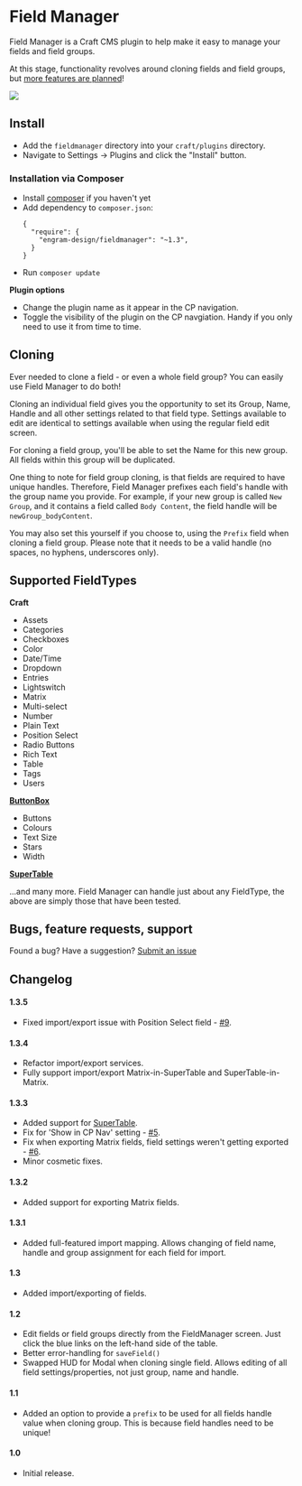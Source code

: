 # Field Manager

Field Manager is a Craft CMS plugin to help make it easy to manage your fields and field groups. 

At this stage, functionality revolves around cloning fields and field groups, but [more features are planned](https://github.com/engram-design/FieldManager#roadmap)!

<img src="https://raw.githubusercontent.com/engram-design/FieldManager/master/screenshots/main.png" />

## Install

- Add the `fieldmanager` directory into your `craft/plugins` directory.
- Navigate to Settings -> Plugins and click the "Install" button.

### Installation via Composer

- Install [composer](http://getcomposer.org) if you haven't yet
- Add dependency to `composer.json`:
  ```
  {
    "require": {
      "engram-design/fieldmanager": "~1.3",
    }
  }
  ```
- Run `composer update`

**Plugin options**

- Change the plugin name as it appear in the CP navigation.
- Toggle the visibility of the plugin on the CP navgiation. Handy if you only need to use it from time to time.

## Cloning

Ever needed to clone a field - or even a whole field group? You can easily use Field Manager to do both!

Cloning an individual field gives you the opportunity to set its Group, Name, Handle and all other settings related to that field type. Settings available to edit are identical to settings available when using the regular field edit screen.

For cloning a field group, you'll be able to set the Name for this new group. All fields within this group will be duplicated.

One thing to note for field group cloning, is that fields are required to have unique handles. Therefore, Field Manager prefixes each field's handle with the group name you provide. For example, if your new group is called `New Group`, and it contains a field called `Body Content`, the field handle will be `newGroup_bodyContent`.

You may also set this yourself if you choose to, using the `Prefix` field when cloning a field group. Please note that it needs to be a valid handle (no spaces, no hyphens, underscores only).

## Supported FieldTypes

**Craft**

* Assets
* Categories
* Checkboxes
* Color
* Date/Time
* Dropdown
* Entries
* Lightswitch
* Matrix
* Multi-select
* Number
* Plain Text
* Position Select
* Radio Buttons
* Rich Text
* Table
* Tags
* Users

**[ButtonBox](https://github.com/supercool/Button-Box)**

* Buttons
* Colours
* Text Size
* Stars
* Width

**[SuperTable](https://github.com/engram-design/SuperTable)**

...and many more. Field Manager can handle just about any FieldType, the above are simply those that have been tested.


## Bugs, feature requests, support

Found a bug? Have a suggestion? [Submit an issue](https://github.com/engram-design/FieldManager/issues)


## Changelog

#### 1.3.5

- Fixed import/export issue with Position Select field - [#9](https://github.com/engram-design/FieldManager/issues/9).

#### 1.3.4

- Refactor import/export services.
- Fully support import/export Matrix-in-SuperTable and SuperTable-in-Matrix.

#### 1.3.3

- Added support for [SuperTable](https://github.com/engram-design/SuperTable).
- Fix for 'Show in CP Nav' setting - [#5](https://github.com/engram-design/FieldManager/issues/5).
- Fix when exporting Matrix fields, field settings weren't getting exported - [#6](https://github.com/engram-design/FieldManager/issues/6).
- Minor cosmetic fixes.

#### 1.3.2

- Added support for exporting Matrix fields.

#### 1.3.1

- Added full-featured import mapping. Allows changing of field name, handle and group assignment for each field for import.

#### 1.3

- Added import/exporting of fields.

#### 1.2

- Edit fields or field groups directly from the FieldManager screen. Just click the blue links on the left-hand side of the table.
- Better error-handling for `saveField()`
- Swapped HUD for Modal when cloning single field. Allows editing of all field settings/properties, not just group, name and handle.

#### 1.1

- Added an option to provide a `prefix` to be used for all fields handle value when cloning group. This is because field handles need to be unique!

#### 1.0

- Initial release.
